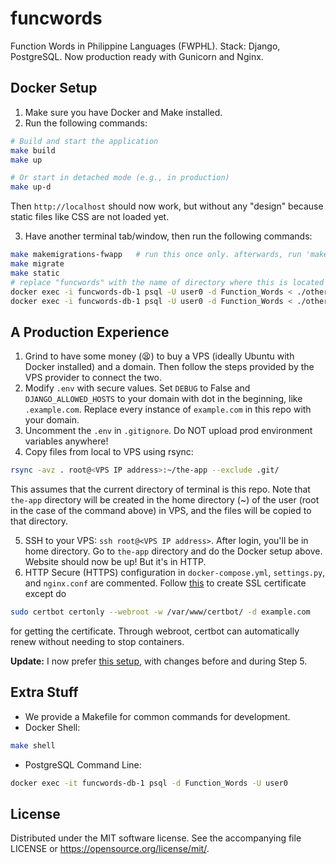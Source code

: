# funcwords
Function Words in Philippine Languages (FWPHL). Stack: Django, PostgreSQL. Now production ready with Gunicorn and Nginx.

## Docker Setup
1. Make sure you have Docker and Make installed.
2. Run the following commands:
```bash
# Build and start the application
make build
make up

# Or start in detached mode (e.g., in production)
make up-d
```
Then `http://localhost` should now work, but without any "design" because static files like CSS are not loaded yet.

3. Have another terminal tab/window, then run the following commands:
```bash
make makemigrations-fwapp   # run this once only. afterwards, run 'make makemigrations' instead.
make migrate
make static
# replace "funcwords" with the name of directory where this is located
docker exec -i funcwords-db-1 psql -U user0 -d Function_Words < ./other/fwphl_triggers.sql
docker exec -i funcwords-db-1 psql -U user0 -d Function_Words < ./other/0_tagalog_personal_pronouns.sql   # initial data
```

## A Production Experience
1. Grind to have some money (😫) to buy a VPS (ideally Ubuntu with Docker installed) and a domain. Then follow the steps provided by the VPS provider to connect the two.
2. Modify `.env` with secure values. Set `DEBUG` to False and `DJANGO_ALLOWED_HOSTS` to your domain with dot in the beginning, like `.example.com`. Replace every instance of `example.com` in this repo with your domain.
3. Uncomment the `.env` in `.gitignore`. Do NOT upload prod environment variables anywhere!
4. Copy files from local to VPS using rsync:
```bash
rsync -avz . root@<VPS IP address>:~/the-app --exclude .git/
```
This assumes that the current directory of terminal is this repo. Note that `the-app` directory will be created in the home directory (~) of the user (root in the case of the command above) in VPS, and the files will be copied to that directory.

5. SSH to your VPS: `ssh root@<VPS IP address>`. After login, you'll be in home directory. Go to `the-app` directory and do the Docker setup above. Website should now be up! But it's in HTTP.
6. HTTP Secure (HTTPS) configuration in `docker-compose.yml`, `settings.py`, and `nginx.conf` are commented. Follow [this](https://certbot.eff.org/instructions?ws=nginx&os=snap) to create SSL certificate except do
```bash
sudo certbot certonly --webroot -w /var/www/certbot/ -d example.com
```
for getting the certificate. Through webroot, certbot can automatically renew without needing to stop containers.

**Update:** I now prefer [this setup](other/decouple-nginx.md), with changes before and during Step 5.

## Extra Stuff
* We provide a Makefile for common commands for development.
* Docker Shell:
```bash
make shell
```

* PostgreSQL Command Line:
```bash
docker exec -it funcwords-db-1 psql -d Function_Words -U user0
```

## License
Distributed under the MIT software license. See the accompanying
file LICENSE or https://opensource.org/license/mit/.